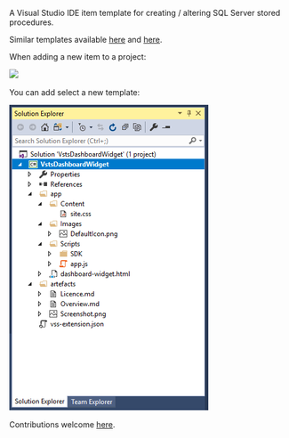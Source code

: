 <!--VSMM readme start-->

A Visual Studio IDE item template for creating / altering SQL Server stored procedures.

Similar templates available [here](https://marketplace.visualstudio.com/search?term=trevellick%20tsql&target=VS&category=All%20categories&vsVersion=&sortBy=Relevance) and [here](https://marketplace.visualstudio.com/search?term=trevellick&target=VS&category=All%20categories&vsVersion=&sortBy=Relevance).

When adding a new item to a project:

![](https://github.com/GregTrevellick/VsixItemTemplateSqlScriptStoredProcedure/blob/master/Src/WidgetTemplate.VsixPackage/Resources/screen0.png?raw=true)

You can add select a new template:

![](https://github.com/GregTrevellick/VsixItemTemplateSqlScriptStoredProcedure/blob/master/Src/ItemTemplate.VsixPackage/Resources/screen1.png?raw=true)

Contributions welcome [here](https://github.com/GregTrevellick/VsixItemTemplateSqlScriptStoredProcedure/pulls).

<!--VSMM readme end-->
